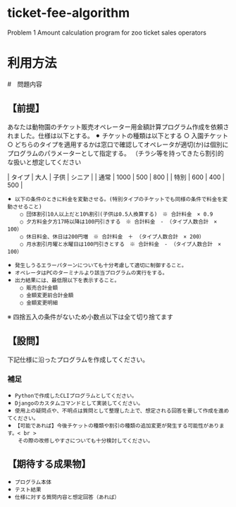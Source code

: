 # ticket-fee-algorithm
Problem 1 Amount calculation program for zoo ticket sales operators

# 利用方法








#　問題内容
## 【前提】
あなたは動物園のチケット販売オペレーター用金額計算プログラム作成を依頼されました。仕様は以下とする。
    ⚫︎ チケットの種類は以下とする
        ○ 入園チケット
        ○ どちらのタイプを適用するかは窓口で確認してオペレータが適切(か)は個別にプログラムのパラメーターとして指定する。
          （チラシ等を持ってきたら割引的な扱いと想定してください

| タイプ | 大人 | 子供 | シニア |
| 通常 | 1000 | 500 | 800 |
| 特別 | 600 | 400 | 500 |

    ⚫︎ 以下の条件のときに料金を変動させる。(特別タイプのチケットでも同様の条件で料金を変動させること)
        ○ 団体割引10人以上だと10%割引(子供は0.5人換算する)　※ 合計料金　× 0.9
        ○ 夕方料金夕方17時以降は100円引きする　※ 合計料金　- （タイプ人数合計　× 100）
        ○ 休日料金、休日は200円増　※ 合計料金　＋ （タイプ人数合計　× 200）
        ○ 月水割引月曜と水曜日は100円引きとする　※ 合計料金　- （タイプ人数合計　× 100）

    ⚫︎ 発生しうるエラーパターンについても十分考慮して適切に制御すること。
    ⚫︎ オペレータはPCのターミナルより該当プログラムの実行をする。
    ⚫︎ 出力結果には、最低限以下を表示すること。
        ○ 販売合計金額
        ○ 金額変更前合計金額
        ○ 金額変更明細

※ 四捨五入の条件がないため小数点以下は全て切り捨てます

## 【設問】
下記仕様に沿ったプログラムを作成してください。

### 補足
    ⚫︎ Pythonで作成したCLIプログラムとしてください。
    ⚫︎ Djangoのカスタムコマンドとして実装してください。
    ⚫︎ 使用上の疑問点や、不明点は質問として整理した上で、想定される回答を要して作成を進めてください。
    ⚫︎ 【可能であれば】今後チケットの種類や割引の種類の追加変更が発生する可能性があります。< br >
    　　その際の改修しやすさについても十分検討してください。

## 【期待する成果物】
    ⚫︎ プログラム本体
    ⚫︎ テスト結果
    ⚫︎ 仕様に対する質問内容と想定回答（あれば）
